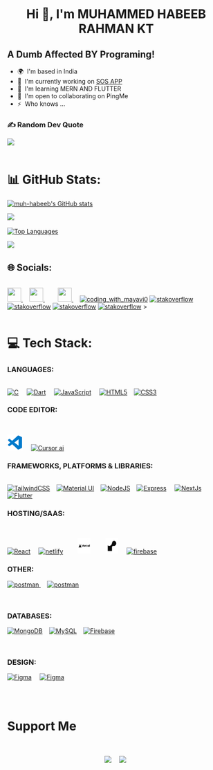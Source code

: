 

<h1 align="center">Hi 👋, I'm MUHAMMED HABEEB RAHMAN KT</h1>

## A Dumb Affected BY Programing!

- 🌍  I'm based in India
- 🚀  I'm currently working on [SOS APP](http://github.com/muh-habeeb/fluter_sos)
- 🧠  I'm learning MERN AND FLUTTER
- 🤝  I'm open to collaborating on PingMe
- ⚡  Who knows ...

### ✍️ Random Dev Quote

![](https://quotes-github-readme.vercel.app/api?type=horizontal&theme=tokyonight&border=true)
<br>
<br>
# 📊 GitHub Stats:


<a href="http://www.github.com/muh-habeeb"><img src="https://github-readme-stats.vercel.app/api?username=muh-habeeb&show_icons=true&hide=prs,&count_private=true&title_color=22c55e&text_color=10b981&icon_color=14b8a6&bg_color=181824&hide_border=true&show_icons=true" alt="muh-habeeb's GitHub stats" /></a>

<a href="http://www.github.com/muh-habeeb"><img src="https://github-readme-streak-stats.herokuapp.com/?user=muh-habeeb&stroke=10b981&background=181824&ring=22c55e&fire=22c55e&currStreakNum=10b981&currStreakLabel=22c55e&sideNums=10b981&sideLabels=10b981&dates=10b981&hide_border=true" /></a>

<a href="https://github.com/muh-habeeb" align="left"><img src="https://github-readme-stats.vercel.app/api/top-langs/?username=muh-habeeb&langs_count=15&title_color=22c55e&text_color=10b981&icon_color=14b8a6&bg_color=181824&hide_border=true&locale=en&custom_title=Top%20%Languages&layout=compact" alt="Top Languages" /></a>
<!-- <a href="https://github.com/muh-habeeb" align="left"><img src="https://github-readme-stats.vercel.app/api/top-langs/?username=muh-habeeb&langs_count=15&title_color=22c55e&text_color=10b981&icon_color=14b8a6&bg_color=181824&hide_border=true&locale=en&custom_title=Top%20%Languages" alt="Top Languages" /></a> -->


<!-- follower count -->
<a href="https://www.github.com/muh-habeeb" target="_blank" rel="noreferrer"><img
src="https://img.shields.io/github/followers/muh-habeeb?logo=github&style=for-the-badge&color=14b8a6&labelColor=181824" height="39" /></a>

## 🌐 Socials:

<p align="left">
 <br>
 <a href="https://www.github.com/muh-habeeb" target="_blank" rel="noreferrer">  <img src="https://raw.githubusercontent.com/danielcranney/readme-generator/main/public/icons/socials/github-dark.svg" width="32" height="32" /> </a>  <a style="margin:0 15px;" href="http://www.instagram.com/kt_habeeb_" target="_blank" rel="noreferrer"><img src="https://raw.githubusercontent.com/rahuldkjain/github-profile-readme-generator/master/src/images/icons/Social/instagram.svg" width="32" height="32" /> </a> <a style="margin:0 15px;" href="https://www.linkedin.com/in/muhammed-habeeb-rahman-kt-a38b41247" target="_blank" rel="noreferrer"> <img src="https://raw.githubusercontent.com/danielcranney/readme-generator/main/public/icons/socials/linkedin.svg" width="32" height="32" /> </a> 
<a href="https://www.youtube.com/c/coding_with_mayavi0" target="blank"><img  src="https://raw.githubusercontent.com/rahuldkjain/github-profile-readme-generator/master/src/images/icons/Social/youtube.svg" alt="coding_with_mayavi0" height="35" width="40" /></a>
<a href="https://stackoverflow.com/users/19936346/coding-with-mayavi" target="blank"><img  src="https://raw.githubusercontent.com/danielcranney/readme-generator/main/public/icons/socials/stackoverflow.svg" alt="stakoverflow" height="35" width="40" /></a>
<a href="https://dev.to/muhammedhabeebrahmankt" target="blank"><img  src="https://raw.githubusercontent.com/danielcranney/readme-generator/main/public/icons/socials/devdotto-dark.svg" alt="stakoverflow" height="35" width="40" /></a>
<a href="https://codepen.io/MUHAMMEDHABEEBRAHMANKT" target="blank"><img  src="https://raw.githubusercontent.com/danielcranney/readme-generator/main/public/icons/socials/codepen-dark.svg" alt="stakoverflow" height="35" width="40" /></a>
<a href="https://codesandbox.io/u/muhhabeeb" target="blank"><img  src="https://raw.githubusercontent.com/danielcranney/readme-generator/main/public/icons/socials/codesandbox-dark.svg" alt="stakoverflow" height="35" width="40" /></a>

<!-- link for icons social  https://github.com/danielcranney/profileme-dev/tree/main/public/icons/socials/iconname
link for icons skill  https://github.com/danielcranney/profileme-dev/tree/main/public/icons/skills/iconname
link for icons buy  my https://github.com/danielcranney/profileme-dev/tree/main/public/icons/support/ -->>
 <br>
 <br>
 </p>

# 💻 Tech Stack:

###  LANGUAGES:
 <br>
<a  style=" margin-right:15px;"   href="https://docs.microsoft.com/en-us/cpp/?view=msvc-170" target="_blank" rel="noreferrer"><img src="https://raw.githubusercontent.com/danielcranney/readme-generator/main/public/icons/skills/c-colored.svg" width="36" height="36" alt="C" /></a>     <a  style=" margin-right:15px;"   href="https://dart.dev/" target="_blank" rel="noreferrer"><img src="https://raw.githubusercontent.com/danielcranney/readme-generator/main/public/icons/skills/dart-colored.svg" width="36" height="36" alt="Dart" /></a>    <a  style=" margin-right:15px;"   href="https://developer.mozilla.org/en-US/docs/Web/JavaScript" target="_blank" rel="noreferrer"><img src="https://raw.githubusercontent.com/danielcranney/readme-generator/main/public/icons/skills/javascript-colored.svg" width="36" height="36" alt="JavaScript" /></a>     <a  style=" margin-right:15px;"   href="https://developer.mozilla.org/en-US/docs/Glossary/HTML5" target="_blank" rel="noreferrer"><img src="https://raw.githubusercontent.com/danielcranney/readme-generator/main/public/icons/skills/html5-colored.svg" width="36" height="36" alt="HTML5" /></a><a  style=" margin-right:15px;"   href="https://www.w3.org/TR/CSS/#css" target="_blank" rel="noreferrer"><img src="https://raw.githubusercontent.com/danielcranney/readme-generator/main/public/icons/skills/css3-colored.svg" width="36" height="36" alt="CSS3" /></a>


### CODE EDITOR:
 <br>

<a href="https://code.visualstudio.com/" target="_blank" rel="noreferrer">  <img src="https://raw.githubusercontent.com/danielcranney/profileme-dev/refs/heads/main/public/icons/skills/visualstudiocode-colored.svg" width="36" height="36" alt="VS Code" /></a>   <a style="margin:0 15px;" href="https://www.cursor.com/" target="_blank" rel="noreferrer"><img src="https://avatars.githubusercontent.com/u/126759922?s=200&v=4" width="36" height="36" alt="Cursor ai" /></a>

### FRAMEWORKS, PLATFORMS & LIBRARIES:
 <br>
<a style=" margin-right:15px;"   href="https://tailwindcss.com/" target="_blank" rel="noreferrer"><img src="https://raw.githubusercontent.com/danielcranney/readme-generator/main/public/icons/skills/tailwindcss-colored.svg" width="36" height="36" alt="TailwindCSS" /></a><a style=" margin-right:15px;"   href="https://mui.com/" target="_blank" rel="noreferrer"><img src="https://raw.githubusercontent.com/danielcranney/readme-generator/main/public/icons/skills/materialui-colored.svg" width="36" height="36" alt="Material UI" /></a><a style=" margin-right:15px;"   href="https://nodejs.org/en/" target="_blank" rel="noreferrer"><img src="https://raw.githubusercontent.com/danielcranney/readme-generator/main/public/icons/skills/nodejs-colored.svg" width="36" height="36" alt="NodeJS" /></a><a style=" margin-right:15px;"   href="https://expressjs.com/" target="_blank" rel="noreferrer"><img src="https://raw.githubusercontent.com/danielcranney/readme-generator/main/public/icons/skills/express-colored-dark.svg" width="36" height="36" alt="Express" /></a>
<a style=" margin-right:15px;"   href="https://nextjs.org/docs" target="_blank" rel="noreferrer"><img src="https://raw.githubusercontent.com/danielcranney/readme-generator/main/public/icons/skills/nextjs-colored-dark.svg" width="36" height="36" alt="NextJs" /></a>
<a style=" margin-right:15px;"   href="https://flutter.dev/" target="_blank" rel="noreferrer"><img src="https://raw.githubusercontent.com/danielcranney/readme-generator/main/public/icons/skills/flutter-colored.svg" width="36" height="36" alt="Flutter" /></a>
 <br>

### HOSTING/SAAS:
 <br>

  <a href="https://reactjs.org/" target="_blank" rel="noreferrer"><img src="https://raw.githubusercontent.com/danielcranney/readme-generator/main/public/icons/skills/react-colored.svg" width="36" height="36" alt="React" /></a>
   <a  href="https://www.netlify.com/" target="_blank" rel="noreferrer"><img src="https://seeklogo.com/images/N/netlify-logo-758722CDF4-seeklogo.com.png" style="margin:0 15px;" width="" height="36" alt="netlify" /></a>
   <a href="https://vercel.com/" style="margin:0 15px;"  target="_blank" rel="noreferrer"><img src="https://github.com/muh-habeeb/muh-habeeb/blob/main/icon%20extra/code-examples-vercel-photoaidcom-cropped.jpg" width="30" height="36" alt="vercel" /></a>
   <a href="https://render.com/" style="margin:0 15px;" target="_blank" rel="noreferrer"><img src="https://github.com/muh-habeeb/muh-habeeb/blob/main/icon%20extra/zOO1N7Su_400x400-photoaidcom-cropped.jpg" width="30" height="36" alt="render" /></a>
   <a href="https://firebase.google.com/" target="_blank"  rel="noreferrer"><img src="https://github.com/danielcranney/profileme-dev/blob/main/public/icons/skills/firebase-colored.svg" width="30" height="30" alt="firebase" /></a>
 <br>

### OTHER:

<a style=" margin-right:15px;"  href="https://postman.com" target="_blank" rel="noreferrer"> <img src="https://www.vectorlogo.zone/logos/getpostman/getpostman-icon.svg" alt="postman" width="40" height="40"/> </a>
<a href="#" target="_blank" rel="noreferrer"> <img src="https://seeklogo.com/images/T/tor-logo-D973AFACBC-seeklogo.com.png" alt="postman" width="40" height="40"/> </a>

 <br>


### DATABASES:
<a  style=" margin-right:15px;" href="https://www.mongodb.com/" target="_blank" rel="noreferrer"><img src="https://raw.githubusercontent.com/danielcranney/readme-generator/main/public/icons/skills/mongodb-colored.svg" width="36" height="36" alt="MongoDB" /></a><a style=" margin-right:15px;"  href="https://www.mysql.com/" target="_blank" rel="noreferrer"><img src="https://raw.githubusercontent.com/danielcranney/readme-generator/main/public/icons/skills/mysql-colored.svg" width="36" height="36" alt="MySQL" /></a><a href="https://firebase.google.com/" target="_blank" rel="noreferrer"><img src="https://raw.githubusercontent.com/danielcranney/readme-generator/main/public/icons/skills/firebase-colored.svg" width="36" height="36" alt="Firebase" /></a>

<br>

### DESIGN:

<a style=" margin-right:15px;"  href="https://www.figma.com/" target="_blank" rel="noreferrer"><img src="https://raw.githubusercontent.com/danielcranney/readme-generator/main/public/icons/skills/figma-colored.svg" width="36" height="36" alt="Figma" /></a>
<a href="https://www.canva.com/" target="_blank" rel="noreferrer"><img src="https://seeklogo.com/images/C/canva-logo-C21344F8C5-seeklogo.com.png" width="" height="36" alt="Figma" /></a>

<br>
<br>

# Support Me
<p align="center">
<br>
<br>
<a style="display: inline-block; margin-right:15px;"
href="https://www.buymeacoffee.com/muh.habeeb"><img src="https://cdn.buymeacoffee.com/buttons/v2/default-yellow.png" width="150"/></a>
  <a style="display: inline-block; margin-right: 0.25rem;" href="https://www.ko-fi.com/muhhabeeb"><img src="https://storage.ko-fi.com/cdn/kofi2.png?v=3" width="150"/></a>

</p>

<!-- build the help of 
https://gprm.itsvg.in/
https://rahuldkjain.github.io/gh-profile-readme-generator/
https://www.profileme.dev/

and my figers  😁 -->
